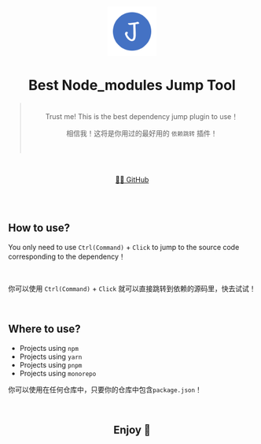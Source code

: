 <br>

<p align="center">
<img src="https://raw.githubusercontent.com/xicunyang/fe-jump/main/icon.png" style="width:100px;" />
</p>

<h1 align="center">Best Node_modules Jump Tool</h1>


<p align="center">


<blockquote align="center">
<br>
Trust me! This is the best dependency jump plugin to use！

<br >

相信我！这将是你用过的最好用的 ```依赖跳转``` 插件！

<br>
</blockquote>

<br>
<p align="center">
<a href="https://github.com/xicunyang/fe-jump">🧑‍💻 GitHub</a>
</p>
<br>


<br>


## How to use?

You only need to use ```Ctrl(Command)``` + ```Click``` to jump to the source code corresponding to the dependency！

<br />

你可以使用 ```Ctrl(Command)``` + ```Click``` 就可以直接跳转到依赖的源码里，快去试试！

<br>

## Where to use?

- Projects using ```npm```
- Projects using ```yarn```
- Projects using ```pnpm```
- Projects using ```monorepo```

你可以使用在任何仓库中，只要你的仓库中包含```package.json```！

<br>

<block align="center">

## Enjoy 🎉

</block>


